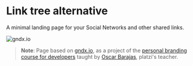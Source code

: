 # Link tree alternative
A minimal landing page for your Social Networks and other shared links.

![gndx.io](https://user-images.githubusercontent.com/10554486/181944426-ba1b32bf-0adf-44e5-b3b0-f99412932d78.png)
 
> **Note**: Page based on [gndx.io](https://gndx.io), as a project of the [personal branding course for developers](https://platzi.com/cursos/marca-developers/) taught by [Oscar Barajas](https://gndx.dev), platzi's teacher.